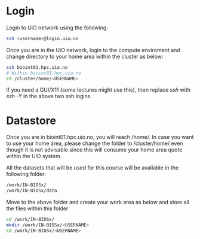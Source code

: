 # Login

Login to UiO network using the following:
```bash
ssh <username>@login.uio.no
```
Once you are in the UiO network, login to the compute enviroment and change directory to your home area within the cluster as below:
```bash
ssh bioint01.hpc.uio.no
# Within bioint01.hpc.uio.no
cd /cluster/home/<USERNAME>
```

If you need a GUI/X11 (some lectures might use this), then replace _ssh_ with _ssh -Y_ in the above two ssh logins.

# Datastore
Once you are in bioint01.hpc.uio.no, you will reach /home/<USERNAME>. In case you want to use your home area, please change the folder to /cluster/home/<USERNAME> even though it is not advisable since this will consume your home area quote within the UiO system.

All the datasets that will be used for this course will be available in the following folder:
```bash
/work/IN-BIOSx/
/work/IN-BIOSx/data
```
Move to the above folder and create your work area as below and store all the files within this folder
```bash
cd /work/IN-BIOSx/
mkdir /work/IN-BIOSx/<USERNAME>
cd /work/IN-BIOSx/<USERNAME>
```
